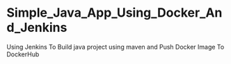 # Simple_Java_App_Using_Docker_And_Jenkins
Using Jenkins To Build java project using maven and Push Docker Image To DockerHub 
